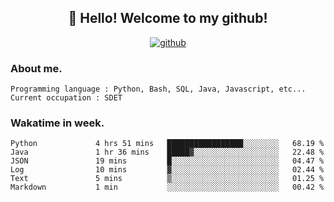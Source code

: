 <h2 align="center">👋 Hello! Welcome to my github! </h2>
<p align="center">
  <a href="https://github.com/usergwen"><img src="https://img.shields.io/badge/GitHub-24292e" alt="github"></a>
</p>

### About me.

```Plain Text
Programming language : Python, Bash, SQL, Java, Javascript, etc...
Current occupation : SDET
```
### Wakatime in week.

<!--START_SECTION:waka-->

```text
Python             4 hrs 51 mins   █████████████████░░░░░░░░   68.19 %
Java               1 hr 36 mins    █████▓░░░░░░░░░░░░░░░░░░░   22.48 %
JSON               19 mins         █░░░░░░░░░░░░░░░░░░░░░░░░   04.47 %
Log                10 mins         ▓░░░░░░░░░░░░░░░░░░░░░░░░   02.44 %
Text               5 mins          ▒░░░░░░░░░░░░░░░░░░░░░░░░   01.25 %
Markdown           1 min           ░░░░░░░░░░░░░░░░░░░░░░░░░   00.42 %
```

<!--END_SECTION:waka-->
